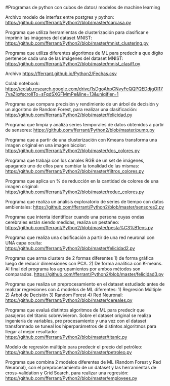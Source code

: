 #Programas de python con cubos de datos/ modelos de machine learning

Archivo modelo de interfaz entre postgres y python:
https://github.com/fferrant/Python2/blob/master/carcasa.py

Programa que utiliza herramientas de clusterización para clasificar e imprimir las imágenes del dataset MNIST:
https://github.com/fferrant/Python2/blob/master/mnist_clustering.py

Programa que utiliza diferentes algoritmos de ML para predecir a que dígito pertenece cada una de las imágenes del dataset MNIST:
https://github.com/fferrant/Python2/blob/master/mnist_clasiff.py

Archivo
https://fferrant.github.io/Python2/Fechas.csv

Colab notebook:
https://colab.research.google.com/drive/1sDgoAhpCNvyFcQQPQEDdjgOI177vaZix#scrollTo=sFqdSXGFMmPe&line=13&uniqifier=1

Programa que compara precisión y rendimiento de un árbol de decisión y un algoritmo de Random Forest, para realizar una clasificación:
https://github.com/fferrant/Python2/blob/master/felicidad.py

Programa que limpia y analiza series temporales de datos obtenidos a partir de sensores:
https://github.com/fferrant/Python2/blob/master/pump.py

Programa que a partir de una clusterización con Kmeans transforma una imagen original en una imagen bicolor:
https://github.com/fferrant/Python2/blob/master/dos_colores.py

Programa que trabaja con los canales RGB de un set de imágenes, apagando uno de ellos para cambiar la tonalidad de las mismas:
https://github.com/fferrant/Python2/blob/master/filtros_colores.py

Programa que aplica un % de reducción en la cantidad de colores de una imagen original:
https://github.com/fferrant/Python2/blob/master/reduc_colores.py

Programa que realiza un análisis exploratorio de series de tiempo con datos ambientales:
https://github.com/fferrant/Python2/blob/master/sensores2.py

Programa que intenta identificar cuando una persona cuyas ondas cerebrales están siendo medidas, realiza un pestañeo:
https://github.com/fferrant/Python2/blob/master/pesta%C3%B1eos.py

Programa que realiza una clasificación a partir de una red neuronal con UNA capa oculta:
https://github.com/fferrant/Python2/blob/master/felicidad2.py

Programa que arma clusters de 2 formas diferentes 1) de forma gráfica luego de reducir dimensiones con PCA. 2) De forma analítica con K-means. Al final del programa los agrupamientos por ambos métodos son comparados.
https://github.com/fferrant/Python2/blob/master/felicidad3.py

Programa que realiza un preprocesamiento en el dataset estudiado antes de realizar regresiones con 4 modelos de ML diferentes: 1) Regresión Múltiple 2) Árbol de Decisión 3) Random Forest 4) Red Neuronal:
https://github.com/fferrant/Python2/blob/master/cereales.py

Programa que evaluá distintos algoritmos de ML para predecir que pasajeros del titanic sobrevivieron. Sobre el dataset original se realiza ingeniería de variables, pre procesamiento y una vez con el dataset transformado se tuneal los hiperparámetros de distintos algoritmos para llegar al mejor resultado:
https://github.com/fferrant/Python2/blob/master/titanic.py


Modelo de regresión múltiple para predecir el precio del petróleo:
https://github.com/fferrant/Python2/blob/master/petroleo.py

Programa que combina 2 modelos diferentes de ML (Random Forest y Red Neuronal), con el preprocesamiento de un dataset y las herramientas de cross-validation y Grid Search, para realizar una regresión:
https://github.com/fferrant/Python2/blob/master/employees.py
